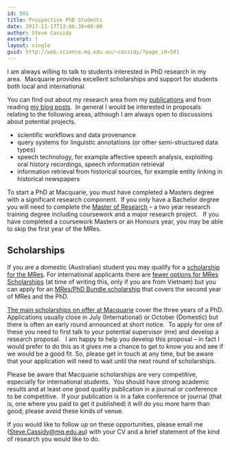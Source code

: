 ```yaml
---
id: 501
title: Prospective PhD Students
date: 2017-11-17T13:06:38+00:00
author: Steve Cassidy
excerpt: |
layout: single
guid: http://web.science.mq.edu.au/~cassidy/?page_id=501
---
```

I am always willing to talk to students interested in PhD research in my area.  Macquarie provides excellent scholarships and support for students both local and international.

You can find out about my research area from my [publications](http://web.science.mq.edu.au/~cassidy/publications/) and from reading [my blog posts](http://web.science.mq.edu.au/~cassidy/).  In general I would be interested in proposals relating to the following areas, although I am always open to discussions about potential projects.

  * scientific workflows and data provenance
  * query systems for linguistic annotations (or other semi-structured data types)
  * speech technology, for example affective speech analysis, exploiting oral history recordings, speech information retrieval
  * information retrieval from historical sources, for example entity linking in historical newspapers

To start a PhD at Macquarie, you must have completed a Masters degree with a significant research component.  If you only have a Bachelor degree you will need to complete the [Master of Research](https://www.mq.edu.au/research/phd-and-research-degrees/research-training) &#8211; a two year research training degree including coursework and a major research project.   If you have completed a coursework Masters or an Honours year, you may be able to skip the first year of the MRes.

## Scholarships

If you are a domestic (Australian) student you may qualify for a [scholarship for the MRes](https://www.mq.edu.au/research/phd-and-research-degrees/research-training/research-pathway-scholarships/bphilmres-scholarships-for-domestic-candidates-only). For international applicants there are [fewer options for MRes Scholarships](https://www.mq.edu.au/research/phd-and-research-degrees/research-training/research-pathway-scholarships/mres-scholarships-for-international-candidates) (at time of writing this, only if you are from Vietnam) but you can apply for an [MRes/PhD Bundle scholarship](https://www.mq.edu.au/research/phd-and-research-degrees/scholarships/scholarships-for-international-candidates) that covers the second year of MRes and the PhD.

[The main scholarships on offer at Macquarie](https://www.mq.edu.au/research/phd-and-research-degrees/scholarships/hdr-main-scholarship-rounds) cover the three years of a PhD. Applications usually close in July (International) or October (Domestic) but there is often an early round announced at short notice.  To apply for one of these you need to first talk to your potential supervisor (me) and develop a research proposal.   I am happy to help you develop this proposal &#8211; in fact I would prefer to do this as it gives me a chance to get to know you and see if we would be a good fit. So, please get in touch at any time, but be aware that your application will need to wait until the next round of scholarships.

Please be aware that Macquarie scholarships are very competitive, especially for international students.  You should have strong academic results and at least one good quality publication in a journal or conference to be competitive.  If your publication is in a fake conference or journal (that is, one where you paid to get it published) it will do you more harm than good; please avoid these kinds of venue.

If you would like to follow up on these opportunities, please email me (Steve.Cassidy@mq.edu.au) with your CV and a brief statement of the kind of research you would like to do.

&nbsp;
